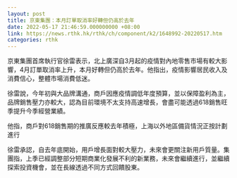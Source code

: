 ```yaml
---
layout: post
title: 京東集團：本月訂單取消率好轉但仍高於去年
date: 2022-05-17 21:46:59.000000000 +08:00
link: https://news.rthk.hk/rthk/ch/component/k2/1648992-20220517.htm
categories: rthk
---
```


京東集團首席執行官徐雷表示，北上廣深自3月起的疫情對內地零售市場有較大影響，4月訂單取消率上升，本月好轉但仍高於去年。他指出，疫情影響居民收入及消費信心，整體市場消費低迷。

徐雷說，今年初與大品牌溝通，商戶因應疫情調低年度預算，並以保障盈利為主，品牌銷售壓力亦較大，認為目前環境不太支持高速增長，會盡可能透過618銷售旺季提升今季經營業績。

他指，商戶對618銷售期的推廣反應較去年積極，上海以外地區備貨情況正按計劃進行

徐雷承認，自去年底開始，用戶增長面對較大壓力，未來會更關注新用戶質量。集團指，上季已經調整部分短期商業化發展不利的新業務，未來會繼續進行，並繼續探索投資機會，並在長線透過不同方式回饋股東。
